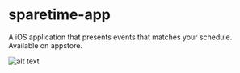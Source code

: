 # sparetime-app
A iOS application that presents events that matches your schedule. Available on appstore. 

![alt text](../master/description/one-pager.png)

